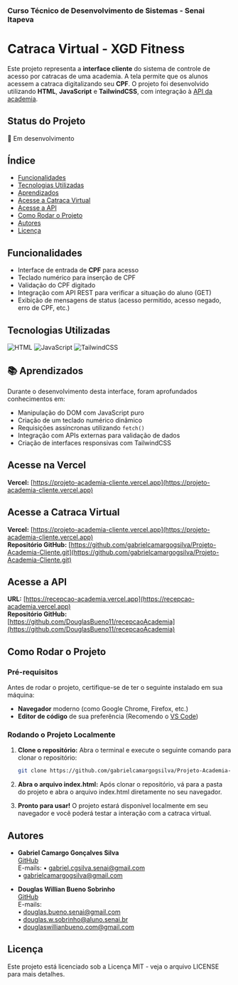 ### Curso Técnico de Desenvolvimento de Sistemas - Senai Itapeva

# Catraca Virtual - XGD Fitness

Este projeto representa a **interface cliente** do sistema de controle de acesso por catracas de uma academia. A tela permite que os alunos acessem a catraca digitalizando seu **CPF**. O projeto foi desenvolvido utilizando **HTML**, **JavaScript** e **TailwindCSS**, com integração à [API da academia](https://recepcao-academia.vercel.app).

## Status do Projeto
🚧 Em desenvolvimento

## Índice
- [Funcionalidades](#funcionalidades)
- [Tecnologias Utilizadas](#tecnologias-utilizadas)
- [Aprendizados](#aprendizados)
- [Acesse a Catraca Virtual](#acesse-a-catraca-virtual)
- [Acesse a API](#acesse-a-api)
- [Como Rodar o Projeto](#como-rodar-o-projeto)
- [Autores](#autores)
- [Licença](#licença)

## Funcionalidades
- Interface de entrada de **CPF** para acesso
- Teclado numérico para inserção de CPF
- Validação do CPF digitado
- Integração com API REST para verificar a situação do aluno (GET)
- Exibição de mensagens de status (acesso permitido, acesso negado, erro de CPF, etc.)

## Tecnologias Utilizadas

![HTML](https://img.shields.io/badge/HTML5-E34F26?style=for-the-badge&logo=html5&logoColor=white)
![JavaScript](https://img.shields.io/badge/JavaScript-F7DF1E?style=for-the-badge&logo=javascript&logoColor=black)
![TailwindCSS](https://img.shields.io/badge/Tailwind_CSS-38B2AC?style=for-the-badge&logo=tailwind-css&logoColor=white)

## 📚 Aprendizados
Durante o desenvolvimento desta interface, foram aprofundados conhecimentos em:
- Manipulação do DOM com JavaScript puro
- Criação de um teclado numérico dinâmico
- Requisições assíncronas utilizando `fetch()`
- Integração com APIs externas para validação de dados
- Criação de interfaces responsivas com TailwindCSS

## Acesse na Vercel
**Vercel:** [https://projeto-academia-cliente.vercel.app](https://projeto-academia-cliente.vercel.app)

## Acesse a Catraca Virtual
**Vercel:** [https://projeto-academia-cliente.vercel.app](https://projeto-academia-cliente.vercel.app)  
**Repositório GitHub:** [https://github.com/gabrielcamargogsilva/Projeto-Academia-Cliente.git](https://github.com/gabrielcamargogsilva/Projeto-Academia-Cliente.git)

## Acesse a API
**URL:** [https://recepcao-academia.vercel.app](https://recepcao-academia.vercel.app)  
**Repositório GitHub:** [https://github.com/DouglasBueno11/recepcaoAcademia](https://github.com/DouglasBueno11/recepcaoAcademia)

## Como Rodar o Projeto

### Pré-requisitos
Antes de rodar o projeto, certifique-se de ter o seguinte instalado em sua máquina:
- **Navegador** moderno (como Google Chrome, Firefox, etc.)
- **Editor de código** de sua preferência (Recomendo o [VS Code](https://code.visualstudio.com/))

### Rodando o Projeto Localmente
1. **Clone o repositório:**
   Abra o terminal e execute o seguinte comando para clonar o repositório:

   ```bash
   git clone https://github.com/gabrielcamargogsilva/Projeto-Academia-Cliente.git


2. **Abra o arquivo index.html:**
 Após clonar o repositório, vá para a pasta do projeto e abra o arquivo index.html diretamente no seu navegador.

3. **Pronto para usar!**
 O projeto estará disponível localmente em seu navegador e você poderá testar a interação com a catraca virtual.


## Autores
- **Gabriel Camargo Gonçalves Silva**  
  [GitHub](https://github.com/gabrielcamargogsilva)  
  E-mails: 
  • gabriel.cgsilva.senai@gmail.com  
  • gabrielcamargogsilva@gmail.com

- **Douglas Willian Bueno Sobrinho**  
  [GitHub](https://github.com/DouglasBueno11)  
  E-mails:  
  • douglas.bueno.senai@gmail.com  
  • douglas.w.sobrinho@aluno.senai.br  
  • douglaswillianbueno.com@gmail.com

## Licença
Este projeto está licenciado sob a Licença MIT - veja o arquivo LICENSE para mais detalhes.